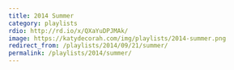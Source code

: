 ```yaml
---
title: 2014 Summer
category: playlists
rdio: http://rd.io/x/QXaYuDPJMAk/
image: https://katydecorah.com/img/playlists/2014-summer.png
redirect_from: /playlists/2014/09/21/summer/
permalink: /playlists/2014/summer/
---
```

